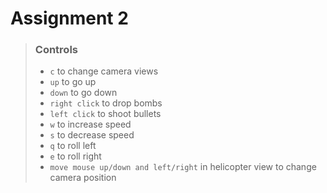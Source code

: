 Assignment 2
======================
> ### Controls
> - `c` to change camera views
> - `up` to go up
> - `down` to go down
> - `right click` to drop bombs
> - `left click` to shoot bullets
> - `w` to increase speed
> - `s` to decrease speed
> - `q` to roll left
> - `e` to roll right
> - `move mouse up/down and left/right` in helicopter view to change camera position

